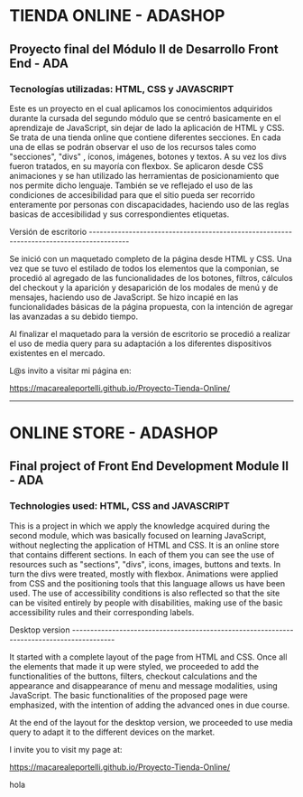# TIENDA ONLINE - ADASHOP
## Proyecto final del Módulo II de Desarrollo Front End - ADA
### Tecnologías utilizadas: HTML, CSS y JAVASCRIPT

Este es un proyecto en el cual aplicamos los conocimientos adquiridos durante la cursada del segundo módulo que se centró basicamente en el aprendizaje de JavaScript, sin dejar de lado la aplicación de HTML y CSS.
Se trata de una tienda online que contiene diferentes secciones.
En cada una de ellas se podrán observar el uso de los recursos tales como "secciones", "divs" , íconos, imágenes, botones y textos. A su vez los divs fueron tratados, en su mayoría con flexbox.
Se aplicaron desde CSS animaciones y se han utilizado las herramientas de posicionamiento que nos permite dicho lenguaje.
También se ve reflejado el uso de las condiciones de accesibilidad para que el sitio pueda ser recorrido enteramente por personas con discapacidades, haciendo uso de las reglas basicas de accesibilidad y sus correspondientes etiquetas.

Versión de escritorio -----------------------------------------------------------------------------------------

Se inició con un maquetado completo de la página desde HTML y CSS. Una vez que se tuvo el estilado de todos los elementos que la componian, se procedió al agregado de las funcionalidades de los botones, filtros, cálculos del checkout y la aparición y desaparición de los modales de menú y de mensajes, haciendo uso de JavaScript. 
Se hizo incapié en las funcionalidades básicas de la página propuesta, con la intención de agregar las avanzadas a su debido tiempo.

Al finalizar el maquetado para la versión de escritorio se procedió a realizar el uso de media query para su adaptación a los diferentes dispositivos existentes en el mercado.

L@s invito a visitar mi página en:

https://macarealeportelli.github.io/Proyecto-Tienda-Online/




---------------------------------------------------------------------------------------------------------------------
# ONLINE STORE - ADASHOP
## Final project of Front End Development Module II - ADA
### Technologies used: HTML, CSS and JAVASCRIPT

This is a project in which we apply the knowledge acquired during the second module, which was basically focused on learning JavaScript, without neglecting the application of HTML and CSS.
It is an online store that contains different sections.
In each of them you can see the use of resources such as "sections", "divs", icons, images, buttons and texts. In turn the divs were treated, mostly with flexbox.
Animations were applied from CSS and the positioning tools that this language allows us have been used.
The use of accessibility conditions is also reflected so that the site can be visited entirely by people with disabilities, making use of the basic accessibility rules and their corresponding labels.

Desktop version ------------------------------------------------------------------------------------------

It started with a complete layout of the page from HTML and CSS. Once all the elements that made it up were styled, we proceeded to add the functionalities of the buttons, filters, checkout calculations and the appearance and disappearance of menu and message modalities, using JavaScript.
The basic functionalities of the proposed page were emphasized, with the intention of adding the advanced ones in due course.

At the end of the layout for the desktop version, we proceeded to use media query to adapt it to the different devices on the market.

I invite you to visit my page at:

https://macarealeportelli.github.io/Proyecto-Tienda-Online/

hola